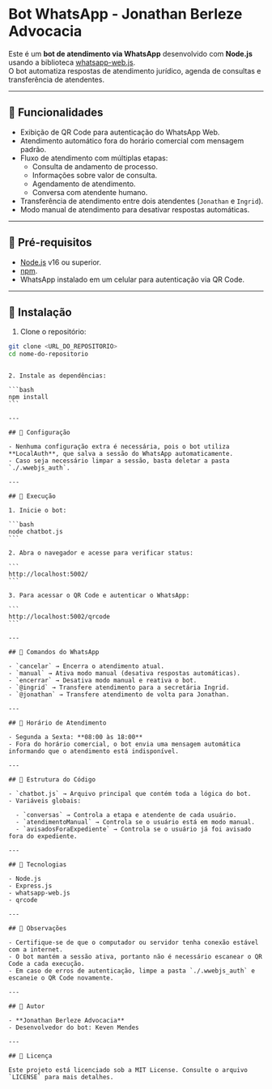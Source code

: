 # Bot WhatsApp - Jonathan Berleze Advocacia

Este é um **bot de atendimento via WhatsApp** desenvolvido com **Node.js** usando a biblioteca [whatsapp-web.js](https://github.com/pedroslopez/whatsapp-web.js).  
O bot automatiza respostas de atendimento jurídico, agenda de consultas e transferência de atendentes.

---

## 🔹 Funcionalidades

- Exibição de QR Code para autenticação do WhatsApp Web.
- Atendimento automático fora do horário comercial com mensagem padrão.
- Fluxo de atendimento com múltiplas etapas:
  - Consulta de andamento de processo.
  - Informações sobre valor de consulta.
  - Agendamento de atendimento.
  - Conversa com atendente humano.
- Transferência de atendimento entre dois atendentes (`Jonathan` e `Ingrid`).
- Modo manual de atendimento para desativar respostas automáticas.

---

## 🔹 Pré-requisitos

- [Node.js](https://nodejs.org/) v16 ou superior.
- [npm](https://www.npmjs.com/).
- WhatsApp instalado em um celular para autenticação via QR Code.

---

## 🔹 Instalação

1. Clone o repositório:

```bash
git clone <URL_DO_REPOSITORIO>
cd nome-do-repositorio
```

````

2. Instale as dependências:

```bash
npm install
```

---

## 🔹 Configuração

- Nenhuma configuração extra é necessária, pois o bot utiliza **LocalAuth**, que salva a sessão do WhatsApp automaticamente.
- Caso seja necessário limpar a sessão, basta deletar a pasta `./.wwebjs_auth`.

---

## 🔹 Execução

1. Inicie o bot:

```bash
node chatbot.js
```

2. Abra o navegador e acesse para verificar status:

```
http://localhost:5002/
```

3. Para acessar o QR Code e autenticar o WhatsApp:

```
http://localhost:5002/qrcode
```

---

## 🔹 Comandos do WhatsApp

- `cancelar` → Encerra o atendimento atual.
- `manual` → Ativa modo manual (desativa respostas automáticas).
- `encerrar` → Desativa modo manual e reativa o bot.
- `@ingrid` → Transfere atendimento para a secretária Ingrid.
- `@jonathan` → Transfere atendimento de volta para Jonathan.

---

## 🔹 Horário de Atendimento

- Segunda a Sexta: **08:00 às 18:00**
- Fora do horário comercial, o bot envia uma mensagem automática informando que o atendimento está indisponível.

---

## 🔹 Estrutura do Código

- `chatbot.js` → Arquivo principal que contém toda a lógica do bot.
- Variáveis globais:

  - `conversas` → Controla a etapa e atendente de cada usuário.
  - `atendimentoManual` → Controla se o usuário está em modo manual.
  - `avisadosForaExpediente` → Controla se o usuário já foi avisado fora do expediente.

---

## 🔹 Tecnologias

- Node.js
- Express.js
- whatsapp-web.js
- qrcode

---

## 🔹 Observações

- Certifique-se de que o computador ou servidor tenha conexão estável com a internet.
- O bot mantém a sessão ativa, portanto não é necessário escanear o QR Code a cada execução.
- Em caso de erros de autenticação, limpe a pasta `./.wwebjs_auth` e escaneie o QR Code novamente.

---

## 🔹 Autor

- **Jonathan Berleze Advocacia**
- Desenvolvedor do bot: Keven Mendes

---

## 🔹 Licença

Este projeto está licenciado sob a MIT License. Consulte o arquivo `LICENSE` para mais detalhes.
````
